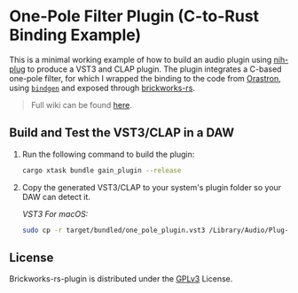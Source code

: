 # One-Pole Filter Plugin (C-to-Rust Binding Example)
This is a minimal working example of how to build an audio plugin using [nih-plug](https://github.com/robbert-vdh/nih-plug) to produce a VST3 and CLAP plugin. The plugin integrates a C-based one-pole filter, for which I wrapped the binding to the code from [Orastron](https://www.orastron.com/algorithms/bw_one_pole), using [`bindgen`](https://github.com/rust-lang/rust-bindgen) and exposed through [brickworks-rs](https://github.com/FedericoMenegoz/brickworks-rs).

>Full wiki can be found [here](https://github.com/FedericoMenegoz/brickworks-rs/wiki/Nih-Plug).

## Build and Test the VST3/CLAP in a DAW

1. Run the following command to build the plugin:
   ```bash
   cargo xtask bundle gain_plugin --release
   ```

2. Copy the generated VST3/CLAP to your system's plugin folder so your DAW can detect it.

   *VST3 For macOS:*
   ```bash
   sudo cp -r target/bundled/one_pole_plugin.vst3 /Library/Audio/Plug-Ins/VST3/
   ```


## License
Brickworks-rs-plugin is distributed under the [GPLv3](https://www.gnu.org/licenses/gpl-3.0.html) License.